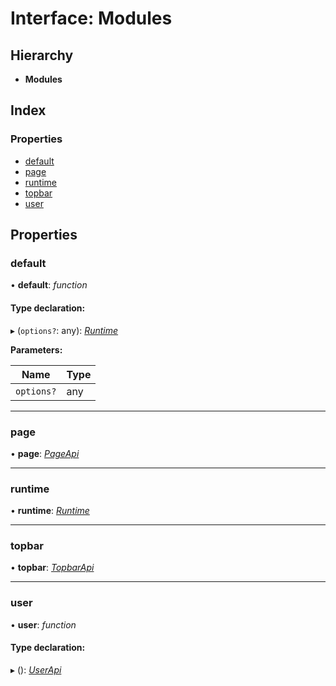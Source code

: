 # Interface: Modules

## Hierarchy

* **Modules**

## Index

### Properties

* [default](index.md#default)
* [page](index.md#page)
* [runtime](index.md#runtime)
* [topbar](index.md#topbar)
* [user](index.md#user)

## Properties

###  default

• **default**: *function*

#### Type declaration:

▸ (`options?`: any): *[Runtime](index.runtime.md)*

**Parameters:**

Name | Type |
------ | ------ |
`options?` | any |

___

###  page

• **page**: *[PageApi](page.pageapi.md)*

___


###  runtime

• **runtime**: *[Runtime](index.runtime.md)*

___

###  topbar

• **topbar**: *[TopbarApi](topbar.topbarapi.md)*

___

###  user

• **user**: *function*

#### Type declaration:

▸ (): *[UserApi](user.userapi.md)*
